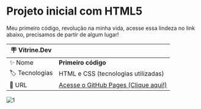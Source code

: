 <h1>Projeto inicial com HTML5</h1>
<p>Meu primeiro código, revolução na minha vida, acesse essa lindeza no link abaixo, precisamos de partir de algum lugar!</p>

| :placard: Vitrine.Dev |     |
| -------------  | --- |
| :sparkles: Nome        | **Primeiro código**
| :label: Tecnologias | HTML e CSS (tecnologias utilizadas)
| :rocket: URL         | [Acesse o GitHub Pages (Clique aqui!)](https://sadybeca.github.io/primeiro-codigo-html5/)

<!-- Inserir imagem com a #vitrinedev ao final do link -->
![1](https://github.com/SadyBeca/primeiro-codigo-html5/assets/134239560/52c5cda5-85b9-4e6d-9b0f-f1d42923367f#vitrinedev)

